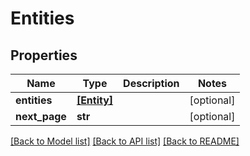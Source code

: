 # Entities


## Properties
Name | Type | Description | Notes
------------ | ------------- | ------------- | -------------
**entities** | [**[Entity]**](Entity.md) |  | [optional] 
**next_page** | **str** |  | [optional] 

[[Back to Model list]](../README.md#documentation-for-models) [[Back to API list]](../README.md#documentation-for-api-endpoints) [[Back to README]](../README.md)


